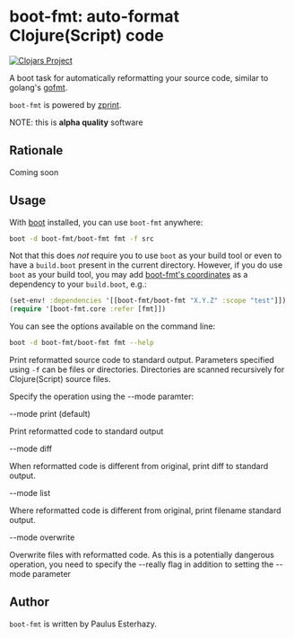 # boot-fmt: auto-format Clojure(Script) code

[![Clojars Project](https://img.shields.io/clojars/v/boot-fmt.svg)](https://clojars.org/boot-fmt)

A boot task for automatically reformatting your source code, similar to golang's
[gofmt](https://golang.org/cmd/gofmt/).

`boot-fmt` is powered by [zprint](https://github.com/kkinnear/zprint).

NOTE: this is **alpha quality** software

## Rationale

Coming soon

## Usage

With [boot](https://github.com/boot-clj/boot) installed, you can use `boot-fmt` anywhere:

```bash
boot -d boot-fmt/boot-fmt fmt -f src
```

Not that this does *not* require you to use `boot` as your build tool or even to
have a `build.boot` present in the current directory. However, if you do
use `boot` as your build tool, you may add
[boot-fmt's coordinates](https://clojars.org/boot-fmt) as a dependency to your
`build.boot`, e.g.:

```clojure
(set-env! :dependencies '[[boot-fmt/boot-fmt "X.Y.Z" :scope "test"]])
(require '[boot-fmt.core :refer [fmt]])
```

You can see the options available on the command line:

```bash
boot -d boot-fmt/boot-fmt fmt --help
```

Print reformatted source code to standard output. Parameters specified using
`-f` can be files or directories. Directories are scanned recursively for
Clojure(Script) source files.

Specify the operation using the --mode paramter:

--mode print (default)

Print reformatted code to standard output

--mode diff

When reformatted code is different from original, print diff to standard output.

--mode list

Where reformatted code is different from original, print filename standard output.

--mode overwrite

Overwrite files with reformatted code. As this is a potentially dangerous
operation, you need to specify the --really flag in addition to setting
the --mode parameter

## Author

`boot-fmt` is written by Paulus Esterhazy.
